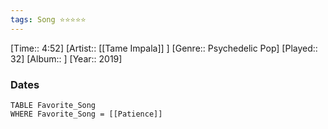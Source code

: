 ```yaml
---
tags: Song ⭐⭐⭐⭐⭐ 
---
```

[Time:: 4:52]
[Artist:: [[Tame Impala]] ]
[Genre:: Psychedelic Pop]
[Played:: 32]
[Album:: ]
[Year:: 2019]
### Dates
````dataview
TABLE Favorite_Song
WHERE Favorite_Song = [[Patience]]
````